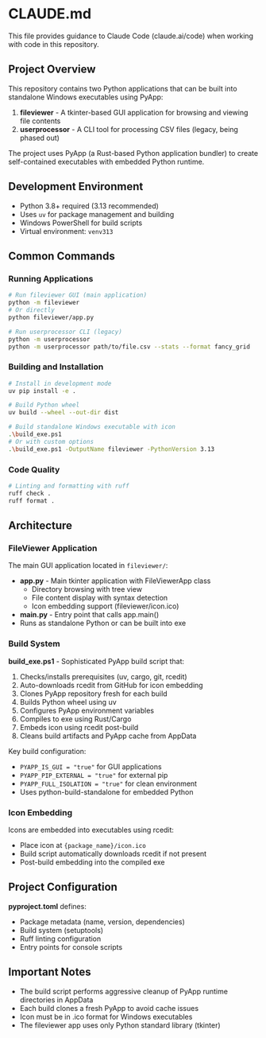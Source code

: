 # CLAUDE.md

This file provides guidance to Claude Code (claude.ai/code) when working with code in this repository.

## Project Overview

This repository contains two Python applications that can be built into standalone Windows executables using PyApp:

1. **fileviewer** - A tkinter-based GUI application for browsing and viewing file contents
2. **userprocessor** - A CLI tool for processing CSV files (legacy, being phased out)

The project uses PyApp (a Rust-based Python application bundler) to create self-contained executables with embedded Python runtime.

## Development Environment

- Python 3.8+ required (3.13 recommended)
- Uses `uv` for package management and building
- Windows PowerShell for build scripts
- Virtual environment: `venv313`

## Common Commands

### Running Applications

```bash
# Run fileviewer GUI (main application)
python -m fileviewer
# Or directly
python fileviewer/app.py

# Run userprocessor CLI (legacy)
python -m userprocessor
python -m userprocessor path/to/file.csv --stats --format fancy_grid
```

### Building and Installation

```bash
# Install in development mode
uv pip install -e .

# Build Python wheel
uv build --wheel --out-dir dist

# Build standalone Windows executable with icon
.\build_exe.ps1
# Or with custom options
.\build_exe.ps1 -OutputName fileviewer -PythonVersion 3.13
```

### Code Quality

```bash
# Linting and formatting with ruff
ruff check .
ruff format .
```

## Architecture

### FileViewer Application

The main GUI application located in `fileviewer/`:
- **app.py** - Main tkinter application with FileViewerApp class
  - Directory browsing with tree view
  - File content display with syntax detection
  - Icon embedding support (fileviewer/icon.ico)
- **__main__.py** - Entry point that calls app.main()
- Runs as standalone Python or can be built into exe

### Build System

**build_exe.ps1** - Sophisticated PyApp build script that:
1. Checks/installs prerequisites (uv, cargo, git, rcedit)
2. Auto-downloads rcedit from GitHub for icon embedding
3. Clones PyApp repository fresh for each build
4. Builds Python wheel using uv
5. Configures PyApp environment variables
6. Compiles to exe using Rust/Cargo
7. Embeds icon using rcedit post-build
8. Cleans build artifacts and PyApp cache from AppData

Key build configuration:
- `PYAPP_IS_GUI = "true"` for GUI applications
- `PYAPP_PIP_EXTERNAL = "true"` for external pip
- `PYAPP_FULL_ISOLATION = "true"` for clean environment
- Uses python-build-standalone for embedded Python

### Icon Embedding

Icons are embedded into executables using rcedit:
- Place icon at `{package_name}/icon.ico`
- Build script automatically downloads rcedit if not present
- Post-build embedding into the compiled exe

## Project Configuration

**pyproject.toml** defines:
- Package metadata (name, version, dependencies)
- Build system (setuptools)
- Ruff linting configuration
- Entry points for console scripts

## Important Notes

- The build script performs aggressive cleanup of PyApp runtime directories in AppData
- Each build clones a fresh PyApp to avoid cache issues
- Icon must be in .ico format for Windows executables
- The fileviewer app uses only Python standard library (tkinter)